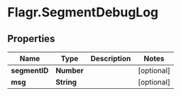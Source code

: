 # Flagr.SegmentDebugLog

## Properties
Name | Type | Description | Notes
------------ | ------------- | ------------- | -------------
**segmentID** | **Number** |  | [optional] 
**msg** | **String** |  | [optional] 


